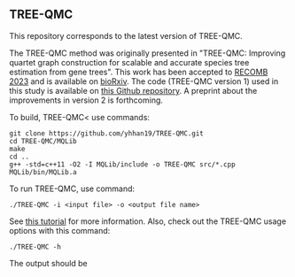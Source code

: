 TREE-QMC
--------

This repository corresponds to the latest version of TREE-QMC.

The TREE-QMC method was originally presented in "TREE-QMC: Improving quartet graph construction for scalable and accurate species tree estimation from gene trees". This work has been accepted to [RECOMB 2023](http://recomb2023.bilkent.edu.tr/program.html) and is available on [bioRxiv](https://doi.org/10.1101/2022.06.25.497608). The code (TREE-QMC version 1) used in this study is available on [this Github repository](https://github.com/molloy-lab/TREE-QMC-v1). A preprint about the improvements in version 2 is forthcoming.


To build, TREE-QMC< use commands:
```
git clone https://github.com/yhhan19/TREE-QMC.git
cd TREE-QMC/MQLib
make
cd ..
g++ -std=c++11 -O2 -I MQLib/include -o TREE-QMC src/*.cpp MQLib/bin/MQLib.a
```

To run TREE-QMC, use command:
```
./TREE-QMC -i <input file> -o <output file name>
```
See [this tutorial](example/tutorial.md) for more information. Also, check out the TREE-QMC usage options with this command:
```
./TREE-QMC -h
```

The output should be
```
```

